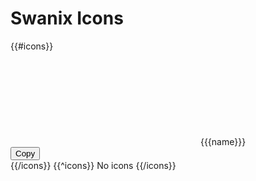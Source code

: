 <figure class="hero-large" style="--hero-image:url(https://source.unsplash.com/g-YsyUUwT9M/1800x600);"></figure>

# Swanix Icons

<section class="grid five-columns">
{{#icons}}
<div class="grid-item">
  <div class="grid-item-body">
    <svg class="icon huge">
      <use href="dist/swanix-icons.svg#{{{name}}}"></use>
    </svg>
    <span>{{{name}}}</span>
  </div>
  <div class="grid-item-footer">
    <button class="button copy" data-clipboard-text="{{{name}}}" aria-label="Copied!">Copy</button>
  </div>
</div>
{{/icons}}
{{^icons}}
No icons
{{/icons}}
</section>